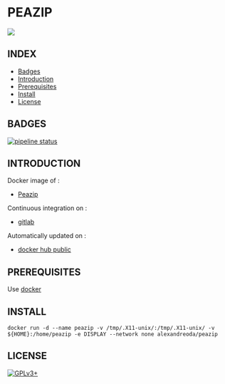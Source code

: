 # PEAZIP

<img src="https://pbs.twimg.com/profile_images/1709937425/PeaZip-logo_400x400.png" />


## INDEX

- [Badges](#BADGES)
- [Introduction](#INTRODUCTION)
- [Prerequisites](#PREREQUISITESITES)
- [Install](#INSTALL)
- [License](#LICENSE)


## BADGES

[![pipeline status](https://gitlab.com/oda-alexandre/peazip/badges/master/pipeline.svg)](https://gitlab.com/oda-alexandre/peazip/commits/master)


## INTRODUCTION

Docker image of :

- [Peazip](http://www.peazip.org/)

Continuous integration on :

- [gitlab](https://gitlab.com/oda-alexandre/peazip/pipelines)

Automatically updated on :

- [docker hub public](https://hub.docker.com/r/alexandreoda/peazip)


## PREREQUISITES

Use [docker](https://www.docker.com)


## INSTALL

```
docker run -d --name peazip -v /tmp/.X11-unix/:/tmp/.X11-unix/ -v ${HOME}:/home/peazip -e DISPLAY --network none alexandreoda/peazip
```


## LICENSE

[![GPLv3+](http://gplv3.fsf.org/gplv3-127x51.png)](https://gitlab.com/oda-alexandre/peazip/blob/master/LICENSE)
